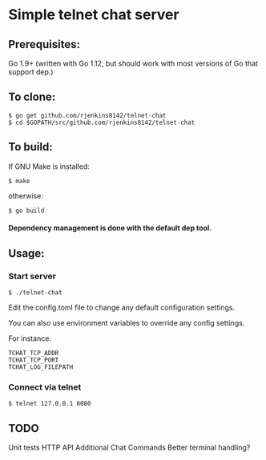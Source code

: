 # Simple telnet chat server

## Prerequisites:

Go 1.9+ (written with Go 1.12, but should work with most versions of Go that support dep.)

## To clone:

```
$ go get github.com/rjenkins8142/telnet-chat
$ cd $GOPATH/src/github.com/rjenkins8142/telnet-chat
```

## To build:

If GNU Make is installed:

`$ make`

otherwise:

`$ go build`

#### Dependency management is done with the default dep tool.

## Usage:

### Start server

`$ ./telnet-chat`

Edit the config.toml file to change any default configuration settings.

You can also use environment variables to override any config settings.

For instance:
```
TCHAT_TCP_ADDR
TCHAT_TCP_PORT
TCHAT_LOG_FILEPATH
```

### Connect via telnet

`$ telnet 127.0.0.1 8080`

## TODO

Unit tests
HTTP API
Additional Chat Commands
Better terminal handling?

